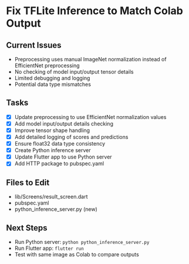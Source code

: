 # Fix TFLite Inference to Match Colab Output

## Current Issues
- Preprocessing uses manual ImageNet normalization instead of EfficientNet preprocessing
- No checking of model input/output tensor details
- Limited debugging and logging
- Potential data type mismatches

## Tasks
- [x] Update preprocessing to use EfficientNet normalization values
- [x] Add model input/output details checking
- [x] Improve tensor shape handling
- [x] Add detailed logging of scores and predictions
- [x] Ensure float32 data type consistency
- [x] Create Python inference server
- [x] Update Flutter app to use Python server
- [x] Add HTTP package to pubspec.yaml

## Files to Edit
- lib/Screens/result_screen.dart
- pubspec.yaml
- python_inference_server.py (new)

## Next Steps
- Run Python server: `python python_inference_server.py`
- Run Flutter app: `flutter run`
- Test with same image as Colab to compare outputs
